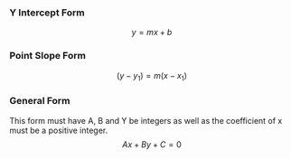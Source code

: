 ### Y Intercept Form
$$ y = mx+b $$
### Point Slope Form
$$ (y - y_1) = m(x - x_1) $$
### General Form
This form must have A, B and Y be integers as well as the coefficient of x must be a positive integer.
$$ Ax + By + C = 0 $$